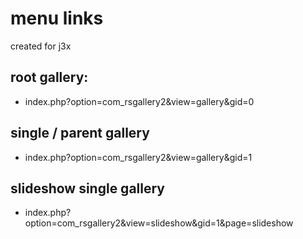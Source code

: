 # menu links 
created for j3x 

## root gallery: 
* index.php?option=com_rsgallery2&view=gallery&gid=0

## single / parent gallery
* index.php?option=com_rsgallery2&view=gallery&gid=1

## slideshow single gallery
* index.php?option=com_rsgallery2&view=slideshow&gid=1&page=slideshow

